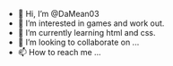 - 👋 Hi, I’m @DaMean03
- 👀 I’m interested in games and work out.
- 🌱 I’m currently learning html and css.
- 💞️ I’m looking to collaborate on ...
- 📫 How to reach me ...

<!---
DaMean03/DaMean03 is a ✨ special ✨ repository because its `README.md` (this file) appears on your GitHub profile.
You can click the Preview link to take a look at your changes.
--->
